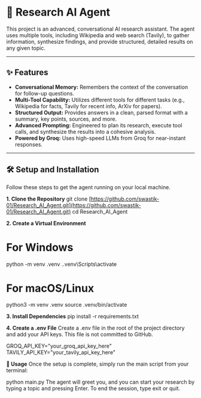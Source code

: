 # 🤖 Research AI Agent

This project is an advanced, conversational AI research assistant. The agent uses multiple tools, including Wikipedia and web search (Tavily), to gather information, synthesize findings, and provide structured, detailed results on any given topic.

---

## ✨ Features

-   **Conversational Memory:** Remembers the context of the conversation for follow-up questions.
-   **Multi-Tool Capability:** Utilizes different tools for different tasks (e.g., Wikipedia for facts, Tavily for recent info, ArXiv for papers).
-   **Structured Output:** Provides answers in a clean, parsed format with a summary, key points, sources, and more.
-   **Advanced Prompting:** Engineered to plan its research, execute tool calls, and synthesize the results into a cohesive analysis.
-   **Powered by Groq:** Uses high-speed LLMs from Groq for near-instant responses.

---

## 🛠️ Setup and Installation

Follow these steps to get the agent running on your local machine.

**1. Clone the Repository**
git clone [https://github.com/swastik-01/Research_AI_Agent.git](https://github.com/swastik-01/Research_AI_Agent.git)
cd Research_AI_Agent

**2. Create a Virtual Environment**

# For Windows
python -m venv .venv
.\.venv\Scripts\activate

# For macOS/Linux
python3 -m venv .venv
source .venv/bin/activate

**3. Install Dependencies**
pip install -r requirements.txt

**4. Create a .env File**
Create a .env file in the root of the project directory and add your API keys. This file is not committed to GitHub.

GROQ_API_KEY="your_groq_api_key_here"
TAVILY_API_KEY="your_tavily_api_key_here"


**🚀 Usage**
Once the setup is complete, simply run the main script from your terminal:

python main.py
The agent will greet you, and you can start your research by typing a topic and pressing Enter. To end the session, type exit or quit.
